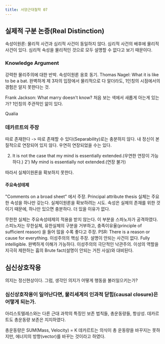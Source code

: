 ```yaml
---
title: 서양근대철학 07
---
```



## 실제적 구분 논증(Real Distinction)

속성이원론: 물리적 사건과 심리적 사건이 동일하지 않다. 심리적 사건의 배후에 물리적 사건이 있다.
심리적 속성을 물리적인 것으로 모두 설명할 수 없다고 보기 때문이다.

### Knowledge Argument

강력한 물리주의에 대한 반박. 속성이원론 옹호 동기.
Thomas Nagel: What it is like to be a bat.
완벽하게 제 3자의 입장에서 물리적으로 다 알더라도, 1인칭의 시점에서의 경험은 알지 못한다는 것.

Frank Jackson: What marry doesn't know?
처음 보는 색에서 새롭게 아는게 있는가? 1인칭의 주관적인 앎이 있다.

Qualia

### 데카르트의 주장

따로 존재한다 -> 따로 존재할 수 있다(Separability)로는 충분하지 않다.
내 정신이 본질적으로 연장되어 있지 않다. 우연히 연장되었을 수는 있다.

2) It is not the case that my mind is essentially extended.(우연한 연장이 가능하다.)
2') My mind is essentially not extended.(연장 불가)

따라서 실체이원론을 확보하지 못한다.

#### 주요속성테제

"Comments on a broad sheet" 에서 주장.
Principal attribute thesis
실체는 주요한 속성을 하나만 갖는다. 실체이원론을 확보하려는 시도. 속성은 실체의 존재를 위한 것이기 때문에, 하나만 있으면 충분하다. 더 있을 이유가 없다.

무한한 실체는 주요속성테제의 적용을 받지 않는다. 이 부분을 스파노자가 공격하였다. 스피노자는 무한실체, 유한실체의 구분을 거부하고, 충족이유율(principle of sufficient reason) 을 들어 많을 수록 좋다고 주장.
PSR: There is a reason or cause for everything. 이성주의의 핵심 주장. 설명이 안되는 사건이 없다. Fully intelligible. 완벽하게 이해가 가능하다. 이성주의의 극단적인 낙관주의.
이성의 역할을 지극히 제한하는 흄의 Brute fact(설명이 안되는 거친 사실)와 대비된다.

## 심신상호작용

의지는 정신현상이다. 그럼, 생각인 의지가 어떻게 행동을 불러일으키는가?


### 심신상호작용이 일어난다면, 물리세계의 인과적 닫힘(causal closure)은 어떻게 되는가.
아리스토텔레스와는 다른 근대 과학의 특징인 보존 법칙들, 총운동량들, 항상성. 데카르트도 총운동량 보존은 지지하였다.

총운동량은 SUM(Mass, Velocity) = K
데카르트는 의식이 총 운동량을 바꾸지는 못하지만, 에너지의 방향(vector)를 바꾸는 것이라고 하였다.
